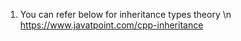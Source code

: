 1) You can refer below for inheritance types theory \n
   https://www.javatpoint.com/cpp-inheritance

